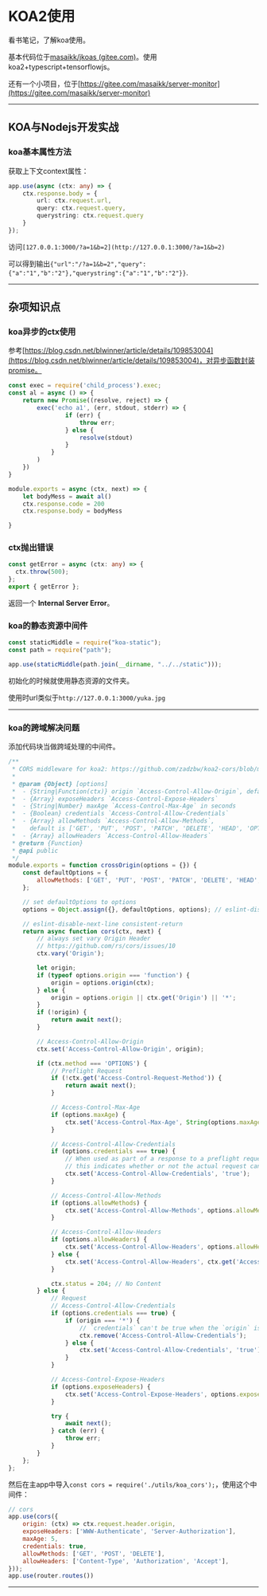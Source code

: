 # KOA2使用

看书笔记，了解koa使用。

基本代码位于[masaikk/jkoas (gitee.com)](https://gitee.com/masaikk/jkoas)。使用koa2+typescript+tensorflowjs。

还有一个小项目，位于[https://gitee.com/masaikk/server-monitor](https://gitee.com/masaikk/server-monitor)

---

## KOA与Nodejs开发实战

### koa基本属性方法

获取上下文context属性：

```typescript
app.use(async (ctx: any) => {
    ctx.response.body = {
        url: ctx.request.url,
        query: ctx.request.query,
        querystring: ctx.request.query
    }
});
```

访问``[127.0.0.1:3000/?a=1&b=2](http://127.0.0.1:3000/?a=1&b=2)``

可以得到输出``{"url":"/?a=1&b=2","query":{"a":"1","b":"2"},"querystring":{"a":"1","b":"2"}}``.

---

## 杂项知识点

### koa异步的ctx使用

参考[https://blog.csdn.net/blwinner/article/details/109853004](https://blog.csdn.net/blwinner/article/details/109853004)，对异步函数封装promise。

```javascript
const exec = require('child_process').exec;
const al = async () => {
    return new Promise((resolve, reject) => {
        exec('echo a1', (err, stdout, stderr) => {
                if (err) {
                    throw err;
                } else {
                    resolve(stdout)
                }
            }
        )
    })
}

module.exports = async (ctx, next) => {
    let bodyMess = await al()
    ctx.response.code = 200
    ctx.response.body = bodyMess

}
```

### ctx抛出错误

```typescript
const getError = async (ctx: any) => {
  ctx.throw(500);
};
export { getError };
```

返回一个 **Internal Server Error**。

### koa的静态资源中间件

```typescript
const staticMiddle = require("koa-static");
const path = require("path");

app.use(staticMiddle(path.join(__dirname, "../../static")));
```

初始化的时候就使用静态资源的文件夹。

使用时url类似于``http://127.0.0.1:3000/yuka.jpg``



---

###  koa的跨域解决问题

添加代码块当做跨域处理的中间件。

```javascript
/**
 * CORS middleware for koa2: https://github.com/zadzbw/koa2-cors/blob/master/src/index.js
 *
 * @param {Object} [options]
 *  - {String|Function(ctx)} origin `Access-Control-Allow-Origin`, default is request Origin header
 *  - {Array} exposeHeaders `Access-Control-Expose-Headers`
 *  - {String|Number} maxAge `Access-Control-Max-Age` in seconds
 *  - {Boolean} credentials `Access-Control-Allow-Credentials`
 *  - {Array} allowMethods `Access-Control-Allow-Methods`,
 *    default is ['GET', 'PUT', 'POST', 'PATCH', 'DELETE', 'HEAD', 'OPTIONS']
 *  - {Array} allowHeaders `Access-Control-Allow-Headers`
 * @return {Function}
 * @api public
 */
module.exports = function crossOrigin(options = {}) {
    const defaultOptions = {
        allowMethods: ['GET', 'PUT', 'POST', 'PATCH', 'DELETE', 'HEAD', 'OPTIONS'],
    };

    // set defaultOptions to options
    options = Object.assign({}, defaultOptions, options); // eslint-disable-line no-param-reassign

    // eslint-disable-next-line consistent-return
    return async function cors(ctx, next) {
        // always set vary Origin Header
        // https://github.com/rs/cors/issues/10
        ctx.vary('Origin');

        let origin;
        if (typeof options.origin === 'function') {
            origin = options.origin(ctx);
        } else {
            origin = options.origin || ctx.get('Origin') || '*';
        }
        if (!origin) {
            return await next();
        }

        // Access-Control-Allow-Origin
        ctx.set('Access-Control-Allow-Origin', origin);

        if (ctx.method === 'OPTIONS') {
            // Preflight Request
            if (!ctx.get('Access-Control-Request-Method')) {
                return await next();
            }

            // Access-Control-Max-Age
            if (options.maxAge) {
                ctx.set('Access-Control-Max-Age', String(options.maxAge));
            }

            // Access-Control-Allow-Credentials
            if (options.credentials === true) {
                // When used as part of a response to a preflight request,
                // this indicates whether or not the actual request can be made using credentials.
                ctx.set('Access-Control-Allow-Credentials', 'true');
            }

            // Access-Control-Allow-Methods
            if (options.allowMethods) {
                ctx.set('Access-Control-Allow-Methods', options.allowMethods.join(','));
            }

            // Access-Control-Allow-Headers
            if (options.allowHeaders) {
                ctx.set('Access-Control-Allow-Headers', options.allowHeaders.join(','));
            } else {
                ctx.set('Access-Control-Allow-Headers', ctx.get('Access-Control-Request-Headers'));
            }

            ctx.status = 204; // No Content
        } else {
            // Request
            // Access-Control-Allow-Credentials
            if (options.credentials === true) {
                if (origin === '*') {
                    // `credentials` can't be true when the `origin` is set to `*`
                    ctx.remove('Access-Control-Allow-Credentials');
                } else {
                    ctx.set('Access-Control-Allow-Credentials', 'true');
                }
            }

            // Access-Control-Expose-Headers
            if (options.exposeHeaders) {
                ctx.set('Access-Control-Expose-Headers', options.exposeHeaders.join(','));
            }

            try {
                await next();
            } catch (err) {
                throw err;
            }
        }
    };
};
```

然后在主app中导入``const cors = require('./utils/koa_cors');``，使用这个中间件：

```javascript
// cors
app.use(cors({
    origin: (ctx) => ctx.request.header.origin,
    exposeHeaders: ['WWW-Authenticate', 'Server-Authorization'],
    maxAge: 5,
    credentials: true,
    allowMethods: ['GET', 'POST', 'DELETE'],
    allowHeaders: ['Content-Type', 'Authorization', 'Accept'],
}));
app.use(router.routes())
```

---



